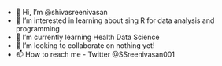 - 👋 Hi, I’m @shivasreenivasan
- 👀 I’m interested in learning about sing R for data analysis and programming
- 🌱 I’m currently learning Health Data Science
- 💞️ I’m looking to collaborate on nothing yet!
- 📫 How to reach me - Twitter @SSreenivasan001

<!---
shivasreenivasan/shivasreenivasan is a ✨ special ✨ repository because its `README.md` (this file) appears on your GitHub profile.
You can click the Preview link to take a look at your changes.
--->
